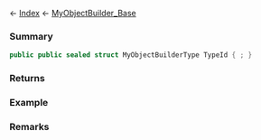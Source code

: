 ← [Index](Api-Index) ← [MyObjectBuilder_Base](VRage.ObjectBuilders.MyObjectBuilder_Base)

### Summary

```csharp
public public sealed struct MyObjectBuilderType TypeId { ; }
```

### Returns

### Example

### Remarks

